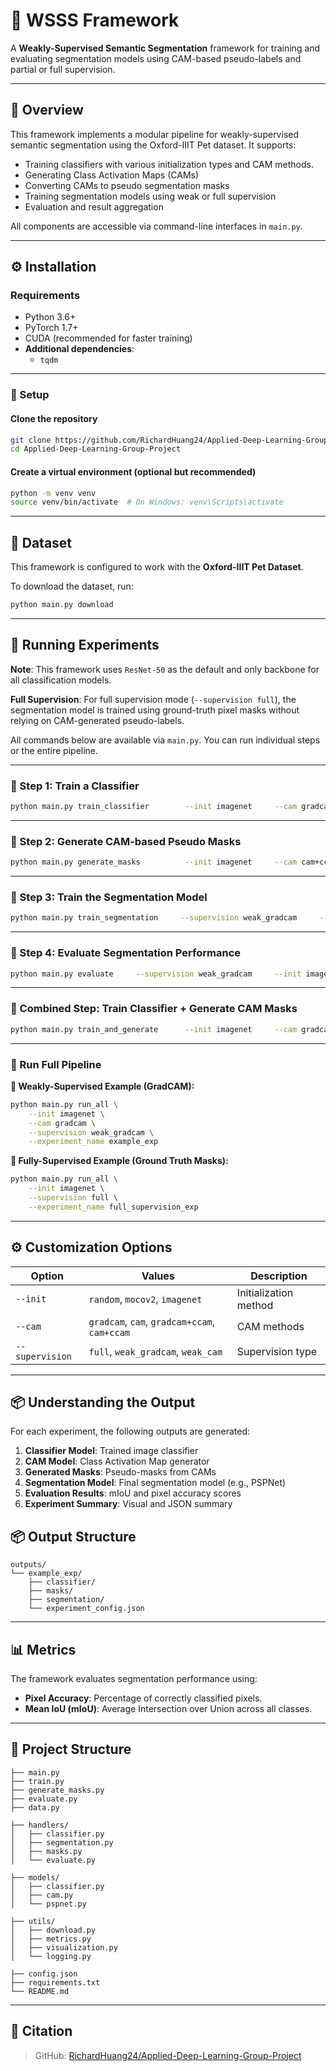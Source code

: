 # 🐾 WSSS Framework

A **Weakly-Supervised Semantic Segmentation** framework for training and evaluating segmentation models using CAM-based pseudo-labels and partial or full supervision.

---

## 📌 Overview

This framework implements a modular pipeline for weakly-supervised semantic segmentation using the Oxford-IIIT Pet dataset. It supports:
- Training classifiers with various initialization types and CAM methods.
- Generating Class Activation Maps (CAMs)
- Converting CAMs to pseudo segmentation masks
- Training segmentation models using weak or full supervision
- Evaluation and result aggregation

All components are accessible via command-line interfaces in `main.py`.

---

## ⚙️ Installation

### Requirements

- Python 3.6+
- PyTorch 1.7+
- CUDA (recommended for faster training)
- **Additional dependencies**:  
  - `tqdm`  

---

### 🔧 Setup

#### Clone the repository

```bash
git clone https://github.com/RichardHuang24/Applied-Deep-Learning-Group-Project.git
cd Applied-Deep-Learning-Group-Project
```

#### Create a virtual environment (optional but recommended)

```bash
python -m venv venv
source venv/bin/activate  # On Windows: venv\Scripts\activate
```

---

## 📁 Dataset

This framework is configured to work with the **Oxford-IIIT Pet Dataset**.

To download the dataset, run:

```bash
python main.py download
```

---

## 🚀 Running Experiments

**Note**: This framework uses `ResNet-50` as the default and only backbone for all classification models.

**Full Supervision**: For full supervision mode (`--supervision full`), the segmentation model is trained using ground-truth pixel masks without relying on CAM-generated pseudo-labels.

All commands below are available via `main.py`. You can run individual steps or the entire pipeline.

---

### 🔹 Step 1: Train a Classifier

```bash
python main.py train_classifier        --init imagenet     --cam gradcam     --experiment_name example_exp
```

---

### 🔹 Step 2: Generate CAM-based Pseudo Masks

```bash
python main.py generate_masks          --init imagenet     --cam cam+ccam       --experiment_name example_exp
```

---

### 🔹 Step 3: Train the Segmentation Model

```bash
python main.py train_segmentation     --supervision weak_gradcam     --init imagenet     --cam gradcam     --experiment_name example_exp
```

---

### 🔹 Step 4: Evaluate Segmentation Performance

```bash
python main.py evaluate     --supervision weak_gradcam     --init imagenet     --cam gradcam     --experiment_name example_exp
```

---

### 🔹 Combined Step: Train Classifier + Generate CAM Masks

```bash
python main.py train_and_generate      --init imagenet     --cam gradcam+ccam     --experiment_name example_exp
```

---

### 🔹 Run Full Pipeline

**🔸 Weakly-Supervised Example (GradCAM):**
```bash
python main.py run_all \
    --init imagenet \
    --cam gradcam \
    --supervision weak_gradcam \
    --experiment_name example_exp
```

**🔸 Fully-Supervised Example (Ground Truth Masks):**
```bash
python main.py run_all \
    --init imagenet \
    --supervision full \
    --experiment_name full_supervision_exp
```


---

## ⚙️ Customization Options

| Option         | Values                                             | Description                      |
|----------------|-----------------------------------------------------|----------------------------------|
| `--init`       | `random`, `mocov2`, `imagenet`                     | Initialization method            |
| `--cam`        | `gradcam`, `cam`, `gradcam+ccam`, `cam+ccam`       | CAM methods                      |
| `--supervision`| `full`, `weak_gradcam`, `weak_cam`                 | Supervision type                 |

---

## 📦 Understanding the Output

For each experiment, the following outputs are generated:

1. **Classifier Model**: Trained image classifier
2. **CAM Model**: Class Activation Map generator
3. **Generated Masks**: Pseudo-masks from CAMs
4. **Segmentation Model**: Final segmentation model (e.g., PSPNet)
5. **Evaluation Results**: mIoU and pixel accuracy scores
6. **Experiment Summary**: Visual and JSON summary

## 📦 Output Structure

```
outputs/
└── example_exp/
    ├── classifier/
    ├── masks/
    ├── segmentation/
    └── experiment_config.json
```

---

## 📊 Metrics

The framework evaluates segmentation performance using:

- **Pixel Accuracy**: Percentage of correctly classified pixels.
- **Mean IoU (mIoU)**: Average Intersection over Union across all classes.


---

## 📂 Project Structure

```
├── main.py
├── train.py
├── generate_masks.py
├── evaluate.py
├── data.py

├── handlers/
│   ├── classifier.py
│   ├── segmentation.py
│   ├── masks.py
│   └── evaluate.py

├── models/
│   ├── classifier.py
│   ├── cam.py
│   └── pspnet.py

├── utils/
│   ├── download.py
│   ├── metrics.py
│   ├── visualization.py
│   └── logging.py

├── config.json
├── requirements.txt
└── README.md
```


---

## 📜 Citation

> GitHub: [RichardHuang24/Applied-Deep-Learning-Group-Project](https://github.com/RichardHuang24/Applied-Deep-Learning-Group-Project)

